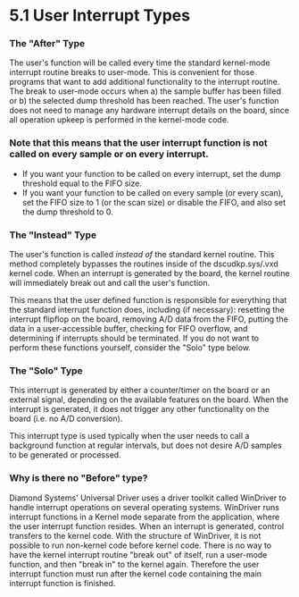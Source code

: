 # 5.1 User Interrupt Types

### The "After" Type

The user's function will be called every time the standard kernel-mode interrupt routine breaks to user-mode. This is convenient for those programs that want to add additional functionality to the interrupt routine. The break to user-mode occurs when a\) the sample buffer has been filled or b\) the selected dump threshold has been reached. The user's function does not need to manage any hardware interrupt details on the board, since all operation upkeep is performed in the kernel-mode code.

### Note that this means that the user interrupt function is not called on every sample or on every interrupt.

* If you want your function to be called on every interrupt, set the dump threshold equal to the FIFO size. 
* If you want your function to be called on every sample \(or every scan\), set the FIFO size to 1 \(or the scan size\) or disable the FIFO, and also set the dump threshold to 0.

### The "Instead" Type

The user's function is called _instead of_ the standard kernel routine. This method completely bypasses the routines inside of the dscudkp.sys/.vxd kernel code. When an interrupt is generated by the board, the kernel routine will immediately break out and call the user's function.

This means that the user defined function is responsible for everything that the standard interrupt function does, including \(if necessary\): resetting the interrupt flipflop on the board, removing A/D data from the FIFO, putting the data in a user-accessible buffer, checking for FIFO overflow, and determining if interrupts should be terminated. If you do not want to perform these functions yourself, consider the "Solo" type below.

### The "Solo" Type

This interrupt is generated by either a counter/timer on the board or an external signal, depending on the available features on the board. When the interrupt is generated, it does not trigger any other functionality on the board \(i.e. no A/D conversion\).

This interrupt type is used typically when the user needs to call a background function at regular intervals, but does not desire A/D samples to be generated or processed.

### Why is there no "Before" type?

Diamond Systems' Universal Driver uses a driver toolkit called WinDriver to handle interrupt operations on several operating systems. WinDriver runs interrupt functions in a Kernel mode separate from the application, where the user interrupt function resides. When an interrupt is generated, control transfers to the kernel code. With the structure of WinDriver, it is not possible to run non-kernel code before kernel code. There is no way to have the kernel interrupt routine "break out" of itself, run a user-mode function, and then "break in" to the kernel again. Therefore the user interrupt function must run after the kernel code containing the main interrupt function is finished.


